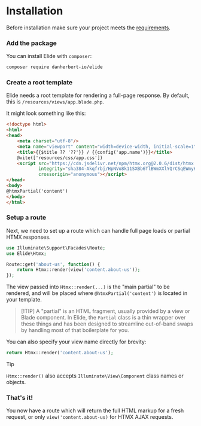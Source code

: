 # Installation

Before installation make sure your project meets the [requirements](requirements.md).

### Add the package

You can install Elide with `composer`:

```bash
composer require danherbert-io/elide
```

### Create a root template

Elide needs a root template for rendering a full-page response. By default, this is `/resources/views/app.blade.php`.

It might look something like this:

```html
<!doctype html>
<html>
<head>
    <meta charset="utf-8"/>
    <meta name="viewport" content="width=device-width, initial-scale=1">
    <title>{{$title ?? '??'}} / {{config('app.name')}}</title>
    @vite(['resources/css/app.css'])
    <script src="https://cdn.jsdelivr.net/npm/htmx.org@2.0.6/dist/htmx.min.js"
            integrity="sha384-Akqfrbj/HpNVo8k11SXBb6TlBWmXXlYQrCSqEWmyKJe+hDm3Z/B2WVG4smwBkRVm"
            crossorigin="anonymous"></script>
</head>
<body>
@htmxPartial('content')
</body>
</html>
```

### Setup a route

Next, we need to set up a route which can handle full page loads or partial HTMX responses.

```php
use Illuminate\Support\Facades\Route;
use Elide\Htmx;

Route::get('about-us', function() {
    return Htmx::render(view('content.about-us'));
});
```

The view passed into `Htmx::render(...)` is the "main partial" to be rendered, and will be placed where `@htmxPartial('content')` is located in your template.

> [!TIP] A "partial" is an HTML fragment, usually provided by a view or Blade component. In Elide, the `Partial` class is a thin wrapper over these things and has been designed to streamline out-of-band swaps by handling most of that boilerplate for you.

You can also specify your view name directly for brevity:

```php
return Htmx::render('content.about-us');
```

> [!TIP]
> `Htmx::render()` also accepts `Illuminate\View\Component` class names or objects.

### That's it!

You now have a route which will return the full HTML markup for a fresh request, or only `view('content.about-us)` for
HTMX AJAX requests.